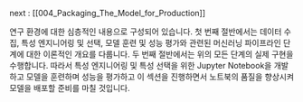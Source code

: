 next : [[004_Packaging_The_Model_for_Production]]

연구 환경에 대한 심층적인 내용으로 구성되어 있습니다. 첫 번째 절반에서는 데이터 수집, 특성 엔지니어링 및 선택, 모델 훈련 및 성능 평가와 관련된 머신러닝 파이프라인 단계에 대한 이론적인 개요를 다룹니다. 두 번째 절반에서는 위의 모든 단계의 실제 구현을 수행합니다. 따라서 특성 엔지니어링 및 특성 선택을 위한 Jupyter Notebook을 개발하고 모델을 훈련하며 성능을 평가하고 이 섹션을 진행하면서 노트북의 품질을 향상시켜 모델을 배포할 준비를 마칠 것입니다.